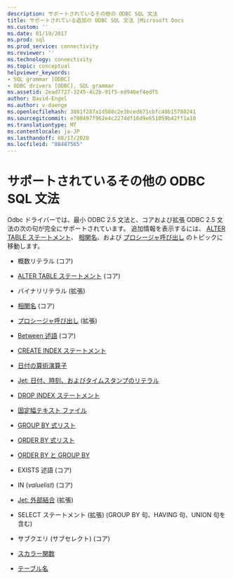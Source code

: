 ```yaml
---
description: サポートされているその他の ODBC SQL 文法
title: サポートされている追加の ODBC SQL 文法 |Microsoft Docs
ms.custom: ''
ms.date: 01/19/2017
ms.prod: sql
ms.prod_service: connectivity
ms.reviewer: ''
ms.technology: connectivity
ms.topic: conceptual
helpviewer_keywords:
- SQL grammar [ODBC]
- ODBC drivers [ODBC], SQL grammar
ms.assetid: 2ead7727-3245-4c2b-91f5-ed946ef4edf5
author: David-Engel
ms.author: v-daenge
ms.openlocfilehash: 3081f287a1d580c2e3bced671cbfc40b15780241
ms.sourcegitcommit: e700497f962e4c2274df16d9e651059b42ff1a10
ms.translationtype: MT
ms.contentlocale: ja-JP
ms.lasthandoff: 08/17/2020
ms.locfileid: "88487565"
---
```

# <a name="additional-supported-odbc-sql-grammar"></a>サポートされているその他の ODBC SQL 文法
Odbc ドライバーでは、最小 ODBC 2.5 文法と、コアおよび拡張 ODBC 2.5 文法の次の句が完全にサポートされています。 追加情報を表示するには、 [ALTER TABLE ステートメント](../../odbc/microsoft/alter-table-statement.md)、 [相関名](../../odbc/microsoft/correlation-names.md)、および [プロシージャ呼び出し](../../odbc/microsoft/procedure-invocation.md) のトピックに移動します。  
  
-   概数リテラル (コア)  
  
-   [ALTER TABLE ステートメント](../../odbc/microsoft/alter-table-statement.md) (コア)  
  
-   バイナリリテラル (拡張)  
  
-   [相関名](../../odbc/microsoft/correlation-names.md) (コア)  
  
-   [プロシージャ呼び出し](../../odbc/microsoft/procedure-invocation.md) (拡張)  
  
-   [Between 述語](../../odbc/microsoft/between-predicate.md) (コア)  
  
-   [CREATE INDEX ステートメント](../../odbc/microsoft/create-index-statement.md)  
  
-   [日付の算術演算子](../../odbc/microsoft/date-arithmetic.md)  
  
-   [Jet: 日付、時刻、およびタイムスタンプのリテラル](../../odbc/microsoft/jet-date-time-and-timestamp-literals.md)  
  
-   [DROP INDEX ステートメント](../../odbc/microsoft/drop-index-statement.md)  
  
-   [固定幅テキスト ファイル](../../odbc/microsoft/fixed-width-text-file.md)  
  
-   [GROUP BY 式リスト](../../odbc/microsoft/group-by-expression-list.md)  
  
-   [ORDER BY 式リスト](../../odbc/microsoft/order-by-expression-list.md)  
  
-   [ORDER BY と GROUP BY](../../odbc/microsoft/order-by-with-group-by.md)  
  
-   EXISTS 述語 (コア)  
  
-   IN (*valuelist*) (コア)  
  
-   [Jet: 外部結合](../../odbc/microsoft/jet-outer-joins.md) (拡張)  
  
-   SELECT ステートメント (拡張) (GROUP BY 句、HAVING 句、UNION 句を含む)  
  
-   サブクエリ (サブセレクト) (コア)  
  
-   [スカラー関数](../../odbc/microsoft/scalar-functions.md)  
  
-   [テーブル名](../../odbc/microsoft/table-names.md)
